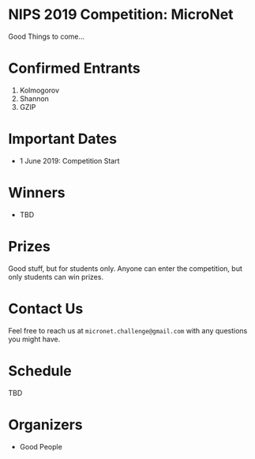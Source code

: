 # NIPS 2019 Competition: MicroNet

Good Things to come...

# Confirmed Entrants

1. Kolmogorov
2. Shannon
3. GZIP

# Important Dates

* 1 June 2019: Competition Start

# Winners

* TBD

# Prizes

Good stuff, but for students only.  Anyone can enter the competition, but only
students can win prizes.

# Contact Us

Feel free to reach us at `micronet.challenge@gmail.com` with any questions you might have.

# Schedule

TBD 

# Organizers
* Good People
